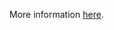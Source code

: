 More information [here](https://docs.prismacloud.io/en/enterprise-edition/policy-reference/google-cloud-policies/google-cloud-storage-gcs-policies/bc-gcp-logging-3).
